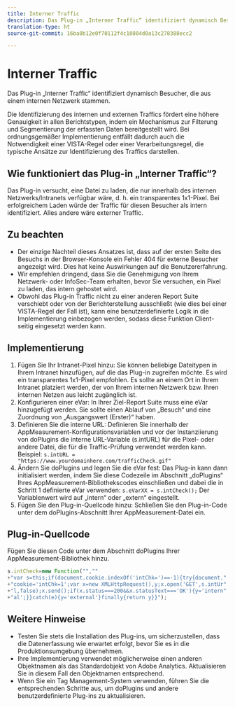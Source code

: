 ```yaml
---
title: Interner Traffic
description: Das Plug-in „Interner Traffic“ identifiziert dynamisch Besucher, die aus einem internen Netzwerk stammen.
translation-type: ht
source-git-commit: 16ba0b12e0f70112f4c10804d0a13c278388ecc2

---
```



# Interner Traffic

Das Plug-in „Interner Traffic“ identifiziert dynamisch Besucher, die aus einem internen Netzwerk stammen.

Die Identifizierung des internen und externen Traffics fördert eine höhere Genauigkeit in allen Berichtstypen, indem ein Mechanismus zur Filterung und Segmentierung der erfassten Daten bereitgestellt wird. Bei ordnungsgemäßer Implementierung entfällt dadurch auch die Notwendigkeit einer VISTA-Regel oder einer Verarbeitungsregel, die typische Ansätze zur Identifizierung des Traffics darstellen.

## Wie funktioniert das Plug-in „Interner Traffic“?

Das Plug-in versucht, eine Datei zu laden, die nur innerhalb des internen Netzwerks/Intranets verfügbar wäre, d. h. ein transparentes 1x1-Pixel. Bei erfolgreichem Laden würde der Traffic für diesen Besucher als intern identifiziert. Alles andere wäre externer Traffic.

## Zu beachten

* Der einzige Nachteil dieses Ansatzes ist, dass auf der ersten Seite des Besuchs in der Browser-Konsole ein Fehler 404 für externe Besucher angezeigt wird. Dies hat keine Auswirkungen auf die Benutzererfahrung.
* Wir empfehlen dringend, dass Sie die Genehmigung von Ihrem Netzwerk- oder InfoSec-Team erhalten, bevor Sie versuchen, ein Pixel zu laden, das intern gehostet wird.
* Obwohl das Plug-in Traffic nicht zu einer anderen Report Suite verschiebt oder von der Berichterstellung ausschließt (wie dies bei einer VISTA-Regel der Fall ist), kann eine benutzerdefinierte Logik in die Implementierung einbezogen werden, sodass diese Funktion Client-seitig eingesetzt werden kann.

## Implementierung

1. Fügen Sie Ihr Intranet-Pixel hinzu: Sie können beliebige Dateitypen in Ihrem Intranet hinzufügen, auf die das Plug-in zugreifen möchte. Es wird ein transparentes 1x1-Pixel empfohlen. Es sollte an einem Ort in Ihrem Intranet platziert werden, der von Ihrem internen Netzwerk bzw. Ihren internen Netzen aus leicht zugänglich ist.
1. Konfigurieren einer eVar: In Ihrer Ziel-Report Suite muss eine eVar hinzugefügt werden. Sie sollte einen Ablauf von „Besuch“ und eine Zuordnung von „Ausgangswert (Erster)“ haben.
1. Definieren Sie die interne URL: Definieren Sie innerhalb der AppMeasurement-Konfigurationsvariablen und vor der Instanziierung von doPlugins die interne URL-Variable (s.intURL) für die Pixel- oder andere Datei, die für die Traffic-Prüfung verwendet werden kann. Beispiel: `s.intURL = "https://www.yourdomainhere.com/trafficCheck.gif"`
1. Ändern Sie doPlugins und legen Sie die eVar fest: Das Plug-in kann dann initialisiert werden, indem Sie diese Codezeile im Abschnitt „doPlugins“ Ihres AppMeasurement-Bibliothekscodes einschließen und dabei die in Schritt 1 definierte eVar verwenden: `s.eVarXX = s.intCheck();`
Der Variablenwert wird auf „intern“ oder „extern“ eingestellt.
1. Fügen Sie den Plug-in-Quellcode hinzu: Schließen Sie den Plug-in-Code unter dem doPlugins-Abschnitt Ihrer AppMeasurement-Datei ein.

## Plug-in-Quellcode

Fügen Sie diesen Code unter dem Abschnitt doPlugins Ihrer AppMeasurement-Bibliothek hinzu.

```JavaScript
s.intCheck=new Function("",""
+"var s=this;if(document.cookie.indexOf('intChk=')==-1){try{document."
+"cookie='intChk=1';var x=new XMLHttpRequest(),y;x.open('GET',s.intUr"
+"l,false);x.send();if(x.status===200&&x.statusText==='OK'){y='intern"
+"al';}}catch(e){y='external'}finally{return y}}");
```

## Weitere Hinweise

* Testen Sie stets die Installation des Plug-ins, um sicherzustellen, dass die Datenerfassung wie erwartet erfolgt, bevor Sie es in die Produktionsumgebung übernehmen.
* Ihre Implementierung verwendet möglicherweise einen anderen Objektnamen als das Standardobjekt von Adobe Analytics. Aktualisieren Sie in diesem Fall den Objektnamen entsprechend.
* Wenn Sie ein Tag Management-System verwenden, führen Sie die entsprechenden Schritte aus, um doPlugins und andere benutzerdefinierte Plug-ins zu aktualisieren.

